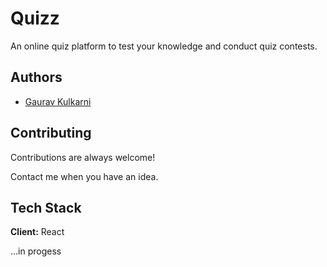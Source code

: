 
# Quizz

An online quiz platform to test your knowledge and conduct quiz contests.


## Authors

- [Gaurav Kulkarni](https://www.github.com/GauravVKulkarni)


## Contributing

Contributions are always welcome!

Contact me when you have an idea.


## Tech Stack

**Client:** React


...in progess
